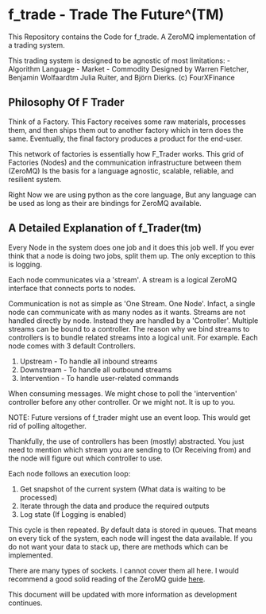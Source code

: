 
# f_trade - Trade The Future^(TM)

This Repository contains the Code for f_trade. A ZeroMQ implementation of a trading system.

This trading system is designed to be agnostic of most limitations:
    - Algorithm Language
    - Market
    - Commodity
Designed by Warren Fletcher, Benjamin Wolfaardtm Julia Ruiter, and Björn Dierks. (c) FourXFinance

## Philosophy Of F Trader

Think of a Factory. This Factory receives some raw materials, processes them, and then ships them out to another factory which in tern does the same. Eventually, the final factory produces a product for the end-user. 

This network of factories is essentially how F_Trader works. This grid of Factories (Nodes) and the communication infrastructure between them (ZeroMQ) Is the basis for a language agnostic, scalable, reliable, and resilient system.

Right Now we are using python as the core language, But any language can be used as long as their are bindings for ZeroMQ available.


## A Detailed Explanation of f_Trader(tm)

Every Node in the system does one job and it does this job well. If you ever think that a node is doing two jobs, split them up. The only exception to this is logging. 

Each node communicates via a 'stream'. A stream is a logical ZeroMQ interface that connects ports to nodes.

Communication is not as simple as 'One Stream. One Node'. Infact, a single node can communicate with as many nodes as it wants. Streams are not handled directly by node. Instead they are handled by a 'Controller'. Multiple streams can be bound to a controller. The reason why we bind streams to controllers is to bundle related streams into a logical unit. For example. Each node comes with 3 default Controllers.

1. Upstream - To handle all inbound streams
2. Downstream - To handle all outbound streams
3. Intervention - To handle user-related commands

When consuming messages. We might chose to poll the 'intervention' controller before any other controller. Or we might not. It is up to you. 

NOTE: Future versions of f_trader might use an event loop. This would get rid of polling altogether.

Thankfully, the use of controllers has been (mostly) abstracted. You just need to mention which stream you are sending to (Or Receiving from) and the node will figure out which controller to use.

Each node follows an execution loop:

1. Get snapshot of the current system (What data is waiting to be processed)
2. Iterate through the data and produce the required outputs
3. Log state (If Logging is enabled)

This cycle is then repeated. By default data is stored in queues. That means on every tick of the system, each node will ingest the data available. If you do not want your data to stack up, there are methods which can be implemented.

There are many types of sockets. I cannot cover them all here. I would recommend a good solid reading of the ZeroMQ guide [here](https://zguide.zeromq.org/).

This document will be updated with more information as development continues.


